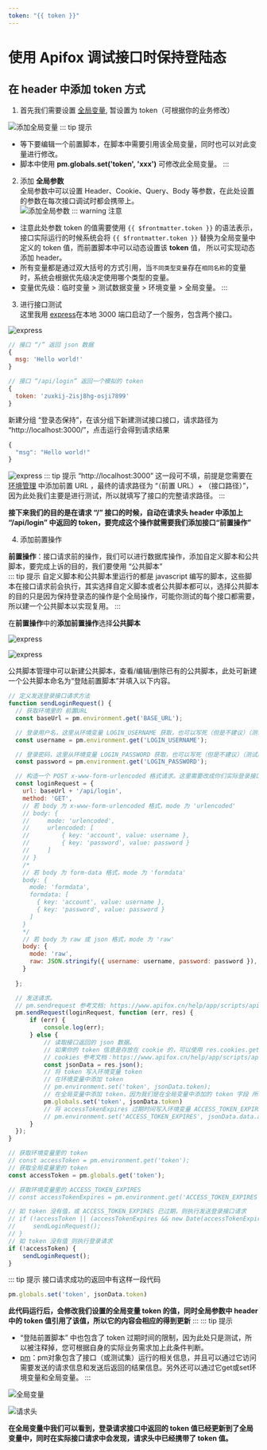 ```yaml
---
token: "{{ token }}"
---
```


# 使用 Apifox 调试接口时保持登陆态

## 在 header 中添加 token 方式
1. 首先我们需要设置 [全局变量](https://www.apifox.cn/help/app/api-manage/variables/), 暂设置为 token（可根据你的业务修改）  

![添加全局变量](/assets/img/interfaceDocument/1.png "添加全局变量")
::: tip 提示
+ 等下要编辑一个前置脚本，在脚本中需要引用该全局变量，同时也可以对此变量进行修改。
+ 脚本中使用 **pm.globals.set('token', 'xxx')** 可修改此全局变量。
:::
2. 添加 **全局参数**  
全局参数中可以设置 Header、Cookie、Query、Body 等参数，在此处设置的参数在每次接口调试时都会携带上。  
![添加全局参数](/assets/img/interfaceDocument/2.png "添加全局参数")
::: warning 注意
+ 注意此处参数 token 的值需要使用 `{{ $frontmatter.token }}` 的语法表示，接口实际运行的时候系统会将 `{{ $frontmatter.token }}` 替换为全局变量中定义的 token 值，而前置脚本中可以动态设置该 **token** 值， 所以可实现动态添加 header。
+ 所有变量都是通过双大括号的方式引用，当`不同类型变量`存在`相同名称`的变量时，系统会根据优先级决定使用哪个类型的变量。
+ 变量优先级：临时变量 > 测试数据变量 > 环境变量 > 全局变量。
:::  
3. 进行接口测试  
这里我用 [express](https://www.expressjs.com.cn/starter/installing.html)在本地 3000 端口启动了一个服务，包含两个接口。  

![express](/assets/img/interfaceDocument/3.png "express")  
``` js
// 接口 “/” 返回 json 数据
{
  msg: 'Hello world!'
}

// 接口 “/api/login” 返回一个模拟的 token
{
  token: 'zuxkij-2isj8hg-osji7899'
}
``` 

新建分组 “登录态保持”，在该分组下新建测试接口接口，请求路径为 “http://localhost:3000/”，点击运行会得到请求结果
``` js
{
  "msg": "Hello world!"
}
```
![express](/assets/img/interfaceDocument/5.png "express")
::: tip 提示
“http://localhost:3000” 这一段可不填，前提是您需要在 [环境管理](https://www.apifox.cn/help/app/api-manage/environments/#%E5%BF%AB%E9%80%9F%E4%B8%8A%E6%89%8B) 中添加前置 URL ，最终的请求路径为 “（前置 URL）+ （接口路径）”，因为此处我们主要是进行测试，所以就填写了接口的完整请求路径。
:::

**接下来我们的目的是在请求 “/” 接口的时候，自动在请求头 header 中添加上 “/api/login” 中返回的 token，要完成这个操作就需要我们添加接口“前置操作”**

4. 添加前置操作  

**前置操作**：接口请求前的操作，我们可以进行数据库操作，添加自定义脚本和公共脚本，要完成上诉的目的，我们要使用 “公共脚本”  
::: tip 提示
自定义脚本和公共脚本里运行的都是 javascript 编写的脚本，这些脚本在接口请求前会执行，其实选择自定义脚本或者公共脚本都可以，选择公共脚本的目的只是因为保持登录态的操作是个全局操作，可能你测试的每个接口都需要，所以建一个公共脚本以实现复用。
:::

在**前置操作**中的**添加前置操作**选择**公共脚本** 

![express](/assets/img/interfaceDocument/6.png "express")

![express](/assets/img/interfaceDocument/7.png "express")  

公共脚本管理中可以新建公共脚本，查看/编辑/删除已有的公共脚本，此处可新建一个公共脚本命名为“登陆前置脚本”并填入以下内容。
``` js
// 定义发送登录接口请求方法
function sendLoginRequest() {
  // 获取环境里的 前置URL
  const baseUrl = pm.environment.get('BASE_URL');

  // 登录用户名，这里从环境变量 LOGIN_USERNAME 获取，也可以写死（但是不建议）（测试用，本地启动了 3000 端口服务并没有对此用户名和密码进行校验）
  const username = pm.environment.get('LOGIN_USERNAME');

  // 登录密码，这里从环境变量 LOGIN_PASSWORD 获取，也可以写死（但是不建议）（测试用，本地启动了 3000 端口服务并没有对此用户名和密码进行校验）
  const password = pm.environment.get('LOGIN_PASSWORD');

  // 构造一个 POST x-www-form-urlencoded 格式请求。这里需要改成你们实际登录接口的请求参数。
  const loginRequest = {
    url: baseUrl + '/api/login',
    method: 'GET',
  	// 若 body 为 x-www-form-urlencoded 格式，mode 为 'urlencoded'
    // body: {
    //     mode: 'urlencoded',
    //     urlencoded: [
    //         { key: 'account', value: username },
    //         { key: 'password', value: password }
    //     ]
    // }
    /*
    // 若 body 为 form-data 格式，mode 为 'formdata'
    body: {
      mode: 'formdata',
      formdata: [
        { key: 'account', value: username },
        { key: 'password', value: password }
      ]
    }
    */
    // 若 body 为 raw 或 json 格式，mode 为 'raw'
    body: {
      mode: 'raw',
      raw: JSON.stringify({ username: username, password: password }),
    }
        
  };

  // 发送请求。 
  // pm.sendrequest 参考文档: https://www.apifox.cn/help/app/scripts/api-references/pm-reference/#pm-sendrequest
  pm.sendRequest(loginRequest, function (err, res) {
      if (err) {
          console.log(err);
      } else {
          // 读取接口返回的 json 数据。
          // 如果你的 token 信息是存放在 cookie 的，可以使用 res.cookies.get('token') 方式获取。 
          // cookies 参考文档：https://www.apifox.cn/help/app/scripts/api-references/pm-reference/#pm-cookies
          const jsonData = res.json();
          // 将 token 写入环境变量 token
          // 在环境变量中添加 token
          // pm.environment.set('token', jsonData.token);
          // 在全局变量中添加 token，因为我们是在全局变量中添加的 token 字段 所以选择这个
          pm.globals.set('token', jsonData.token)
          // 将 accessTokenExpires 过期时间写入环境变量 ACCESS_TOKEN_EXPIRES
          // pm.environment.set('ACCESS_TOKEN_EXPIRES', jsonData.data.accessTokenExpires);
      }
  });
}

// 获取环境变量里的 token
// const accessToken = pm.environment.get('token');
// 获取全局变量里的 token
const accessToken = pm.globals.get('token');

// 获取环境变量里的 ACCESS_TOKEN_EXPIRES
// const accessTokenExpires = pm.environment.get('ACCESS_TOKEN_EXPIRES');

// 如 token 没有值，或 ACCESS_TOKEN_EXPIRES 已过期，则执行发送登录接口请求
// if (!accessToken || (accessTokenExpires && new Date(accessTokenExpires) <= new Date())) {
//     sendLoginRequest();
// }
// 如 token 没有值 则执行登录请求
if (!accessToken) {
    sendLoginRequest();
}
```
::: tip 提示
接口请求成功的返回中有这样一段代码
``` js
pm.globals.set('token', jsonData.token)
```
**此代码运行后，会修改我们设置的全局变量 token 的值，同时全局参数中 header 中的 token 值引用了该值，所以它的内容会相应的得到更新**
:::
::: tip 提示
+ “登陆前置脚本” 中也包含了 token 过期时间的限制，因为此处只是测试，所以被注释掉，您可根据自身的实际业务需求加上此条件判断。
+ [pm](https://www.apifox.cn/help/app/scripts/api-references/pm-reference/#%E5%85%A8%E5%B1%80%E6%96%B9%E6%B3%95)：pm对象包含了接口（或测试集）运行的相关信息，并且可以通过它访问需要发送的请求信息和发送后返回的结果信息。另外还可以通过它get或set环境变量和全局变量。
:::  

![全局变量](/assets/img/interfaceDocument/8.png "全局变量")  

![请求头](/assets/img/interfaceDocument/9.png "请求头")  

**在全局变量中我们可以看到，登录请求接口中返回的 token 值已经更新到了全局变量中，同时在实际接口请求中会发现，请求头中已经携带了 token 值。**





